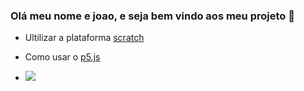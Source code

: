 ### Olá meu nome e joao, e seja bem vindo aos meu projeto 📝 ###

- Ultilizar a plataforma [scratch](https://scratch.mit.edu/users/joaomanoel08/)

- Como usar o [p5.js](https://youtu.be/b3zKBxg_ShQ?si=v9fEn2YvTy0_GjA4)

- ![](https://media.tenor.com/6vZWby_k0S0AAAAC/pain-gaming.gif)
